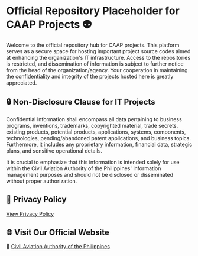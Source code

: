 # Official Repository Placeholder for CAAP Projects 👽

Welcome to the official repository hub for CAAP projects. This platform serves as a secure space for hosting important project source codes aimed at enhancing the organization's IT infrastructure. Access to the repositories is restricted, and dissemination of information is subject to further notice from the head of the organization/agency. Your cooperation in maintaining the confidentiality and integrity of the projects hosted here is greatly appreciated.

## 🔒 Non-Disclosure Clause for IT Projects

Confidential Information shall encompass all data pertaining to business programs, inventions, trademarks, copyrighted material, trade secrets, existing products, potential products, applications, systems, components, technologies, pending/abandoned patent applications, and business topics. Furthermore, it includes any proprietary information, financial data, strategic plans, and sensitive operational details. 

It is crucial to emphasize that this information is intended solely for use within the Civil Aviation Authority of the Philippines' information management purposes and should not be disclosed or disseminated without proper authorization.

## 📜 Privacy Policy

[View Privacy Policy]([project-assets/caap-software-policy.md](https://github.com/CAAP-Information-System/project-assets/blob/main/caap-software-policy.md))

## 🌐 Visit Our Official Website

🔗 [Civil Aviation Authority of the Philippines](https://caap.gov.ph)

